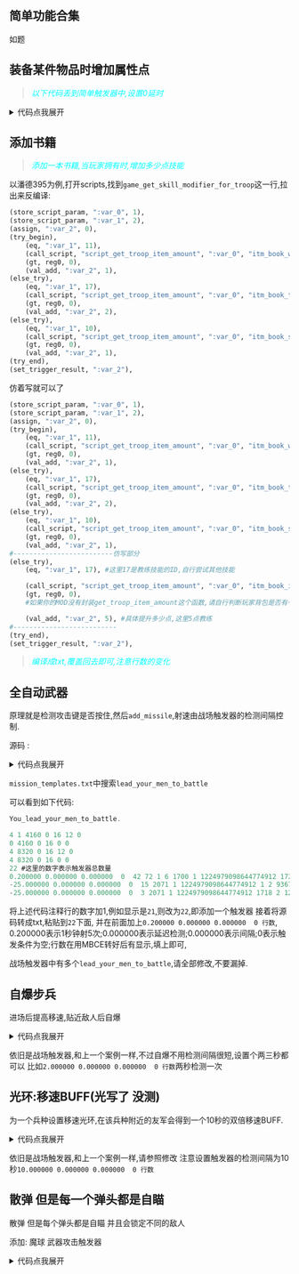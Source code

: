 ## 简单功能合集

如题

## 装备某件物品时增加属性点

><i style="color:aqua;">以下代码丢到简单触发器中,设置0延时</i>

<details> <summary>代码点我展开</summary>

```python
#配置部分(必填)
(assign,":max",63) #声明属性的上限
(assign,":which_arm","itm_godz_zlzt_low") #哪件装备
(assign,":which_attribute",ca_agility) #增加哪个属性 ca_agility是敏捷
(assign,":buff",70) #增加多少点
(assign,":which_slot_to_show_equipped", 2024),#用trp的2024号slot表示是否装备该物品 1是 0否
(assign,":which_slot_to_store_value_of_real_buff", 2025),#用trp的2025号slot存储实际获得的属性加成
#主体
(troop_get_slot, ":equipped", "trp_player", ":which_slot_to_show_equipped"), 
(try_begin),
    (neg|eq, ":equipped", 1),

    (troop_has_item_equipped, "trp_player", ":which_arm"),
    (troop_set_slot, "trp_player", ":which_slot_to_show_equipped", 1),

    (store_attribute_level, ":agility_cur", "trp_player", ":which_attribute"),
    (store_add,":agility_after", ":agility_cur", ":buff"),

    (assign,":real_buff",":buff")
    (try_begin),
        (ge, ":agility_after", ":max"),
        (store_sub,":real_buff", ":max", ":agility_cur"),
    (else_try),
        (store_sub,":real_buff", ":agility_after", ":agility_cur"),
    (try_end),

    (troop_set_slot, "trp_player", ":which_slot_to_store_value_of_real_buff", ":real_buff"),
    (troop_raise_attribute, "trp_player", ":which_attribute", ":real_buff"),
(else_try),
    (eq, ":equipped", 1),
    (neg|troop_has_item_equipped, "trp_player", ":which_arm"),
    (troop_set_slot, "trp_player", ":which_slot_to_show_equipped", 0),

    (troop_get_slot, ":get_real_buff", "trp_player", ":which_slot_to_store_value_of_real_buff"),

    (store_attribute_level, ":agility_now", "trp_player", ":which_attribute"),
    (store_sub,":get_real_buff", 0, ":get_real_buff"),

    (troop_raise_attribute, "trp_player", ":which_attribute", ":get_real_buff"),
    
(try_end),
```

</details>

## 添加书籍

><i style="color:aqua;">添加一本书籍,当玩家拥有时,增加多少点技能</i>

以潘德395为例,打开scripts,找到`game_get_skill_modifier_for_troop`这一行,拉出来反编译:

```python
(store_script_param, ":var_0", 1),
(store_script_param, ":var_1", 2),
(assign, ":var_2", 0),
(try_begin),
    (eq, ":var_1", 11),
    (call_script, "script_get_troop_item_amount", ":var_0", "itm_book_wound_treatment_reference"),
    (gt, reg0, 0),
    (val_add, ":var_2", 1),
(else_try),
    (eq, ":var_1", 17),
    (call_script, "script_get_troop_item_amount", ":var_0", "itm_book_training_reference"),
    (gt, reg0, 0),
    (val_add, ":var_2", 2),
(else_try),
    (eq, ":var_1", 10),
    (call_script, "script_get_troop_item_amount", ":var_0", "itm_book_surgery_reference"),
    (gt, reg0, 0),
    (val_add, ":var_2", 1),
(try_end),
(set_trigger_result, ":var_2"),
```

仿着写就可以了

```python
(store_script_param, ":var_0", 1),
(store_script_param, ":var_1", 2),
(assign, ":var_2", 0),
(try_begin),
    (eq, ":var_1", 11),
    (call_script, "script_get_troop_item_amount", ":var_0", "itm_book_wound_treatment_reference"),
    (gt, reg0, 0),
    (val_add, ":var_2", 1),
(else_try),
    (eq, ":var_1", 17),
    (call_script, "script_get_troop_item_amount", ":var_0", "itm_book_training_reference"),
    (gt, reg0, 0),
    (val_add, ":var_2", 2),
(else_try),
    (eq, ":var_1", 10),
    (call_script, "script_get_troop_item_amount", ":var_0", "itm_book_surgery_reference"),
    (gt, reg0, 0),
    (val_add, ":var_2", 1),
#-------------------------仿写部分
(else_try),
    (eq, ":var_1", 17), #这里17是教练技能的ID,自行尝试其他技能

    (call_script, "script_get_troop_item_amount", ":var_0", "itm_book_id"), //填物品ID
    (gt, reg0, 0),
    #如果你的MOD没有封装get_troop_item_amount这个函数,请自行判断玩家背包是否有一个及以上该物品

    (val_add, ":var_2", 5), #具体提升多少点,这里5点教练
#--------------------------
(try_end),
(set_trigger_result, ":var_2"),
```

><i style="color:aqua;">编译成txt,覆盖回去即可,注意行数的变化</i>

## 全自动武器

原理就是检测攻击键是否按住,然后```add_missile```,射速由战场触发器的检测间隔控制.

源码 :

<details> <summary>代码点我展开</summary>

```python
    (game_key_is_down,gk_attack),
    (get_player_agent_no,":player"),
    (agent_get_wielded_item,":weapon_cur",":player",0),

    #(this_or_next|eq,":weapon_cur","itm_bow"), #设置需要连射的武器id
    #(this_or_next|eq,":weapon_cur","itm_pistol"), #设置需要连射的武器id
    #...
    (eq,":weapon_cur","itm_hunting_bow"), #设置需要连射的武器id

    (agent_get_ammo,":ammo",":player", 1),
    (gt,":ammo",0),

    (assign,":missile_id",0),
    (try_for_range, ":item_carry", 0, 4),
      (agent_get_item_slot, ":slot_item", ":player", ":item_carry"),
      (neq,":slot_item",-1)
      (item_get_type, ":slot_item_type", ":slot_item"),
      (item_get_type, ":weapon_cur_type", ":weapon_cur"),
      (try_begin),
        (eq,":weapon_cur_type",itp_type_bow),
        (eq, ":slot_item_type", itp_type_arrows), 
        (assign,":missile_id",":slot_item"),
      (else_try),
        (eq,":weapon_cur_type",itp_type_crossbow),
        (eq, ":slot_item_type", itp_type_bolts),
        (assign,":missile_id",":slot_item"),
      (else_try),
        (eq,":weapon_cur_type",itp_type_pistol),
        (eq, ":slot_item_type", itp_type_bullets),
        (assign,":missile_id",":slot_item"),
        #若是手枪或火枪 可以在此处添加烟雾和枪声
      (else_try),
        (eq,":weapon_cur_type",itp_type_musket),
        (eq, ":slot_item_type", itp_type_bullets),
        (assign,":missile_id",":slot_item"),
        #若是手枪或火枪 可以在此处添加烟雾和枪声
      (try_end),
    (try_end),

    (val_sub,":ammo",1),
    (agent_set_ammo,":player",":missile_id",":ammo"),

    (agent_get_horse, ":horse", ":player"),
    (agent_get_look_position, pos3, ":player"),
    (agent_get_position, pos4, ":player"),
    (position_copy_rotation, pos4, pos3),
    (try_begin),
        (eq, ":horse", -1),
        (position_move_z, pos4, 170),
    (else_try),
        (position_move_z, pos4, 270),
    (try_end),
    (set_fixed_point_multiplier, 100),
    (store_random_in_range, ":var_3", -35, 100),
    (position_rotate_x_floating, pos4, 9000),
    (position_rotate_y_floating, pos4, ":var_3"),
    (position_rotate_x_floating, pos4, -9000),
    (store_random_in_range, ":var_4", -35, 100),
    (position_rotate_x_floating, pos4, ":var_4"),

    (add_missile, ":player", 4, 13500, ":weapon_cur", 0, ":missile_id", 0),
```

</details>

```mission_templates.txt```中搜索```lead_your_men_to_battle```

可以看到如下代码:

```go
You_lead_your_men_to_battle. 

4 1 4160 0 16 12 0  
0 4160 0 16 0 0  
4 8320 0 16 12 0  
4 8320 0 16 0 0  
22 #这里的数字表示触发器总数量
0.200000 0.000000 0.000000  0  42 72 1 6 1700 1 1224979098644774912 1726 3 1224979098644774913 1224979098644774912 0 31 2 1224979098644774913 288230376151712292 1727 3 1224979098644774914 1224979098644774912 1 32 2 1224979098644774914 0 2133 2 1224979098644774915 0 6 3 1224979098644774916 0 4 1804 3 1224979098644774917 1224979098644774912 1224979098644774916 2147483679 2 1224979098644774917 -1 1570 2 1224979098644774918 1224979098644774917 1570 2 1224979098644774919 1224979098644774913 4 0 31 2 1224979098644774919 8 31 2 1224979098644774918 5 2133 2 1224979098644774915 1224979098644774917 5 0 31 2 1224979098644774919 9 31 2 1224979098644774918 6 2133 2 1224979098644774915 1224979098644774917 3 0 3 0 2106 2 1224979098644774914 1 1776 3 1224979098644774912 1224979098644774915 1224979098644774914 1714 2 1224979098644774920 1224979098644774912 1709 2 3 1224979098644774912 1710 2 4 1224979098644774912 718 2 4 3 4 0 31 2 1224979098644774920 -1 722 2 4 170 5 0 722 2 4 270 3 0 2124 1 100 2136 3 1224979098644774921 -35 100 738 2 4 9000 739 2 4 1224979098644774921 738 2 4 -9000 2136 3 1224979098644774922 -35 100 738 2 4 1224979098644774922 1829 7 1224979098644774912 4 13500 1224979098644774913 0 1224979098644774915 0 
-25.000000 0.000000 0.000000  0  15 2071 1 1224979098644774912 1 2 936748722493063549 1224979098644774912 2133 2 1224979098644774913 5000 1718 2 1224979098644774914 1224979098644774912 2171 2 1224979098644774915 1224979098644774914 2107 2 1224979098644774915 35 2105 2 1224979098644774913 1224979098644774915 2136 3 1224979098644774916 0 3000 2105 2 1224979098644774913 1224979098644774916 1716 2 1224979098644774917 1224979098644774912 1671 2 1224979098644774918 1224979098644774917 2121 3 1224979098644774919 1224979098644774918 70 2107 2 1224979098644774919 30 2105 2 1224979098644774913 1224979098644774919 505 3 1224979098644774912 16 1224979098644774913 
-25.000000 0.000000 0.000000  0  3 2071 1 1224979098644774912 1718 2 1224979098644774913 1224979098644774912 1 4 936748722493063580 1729382256910270468 1224979098644774912 1224979098644774913 

```

将上述代码注释行的数字加1,例如显示是```21```,则改为```22```,即添加一个触发器
接着将源码转成txt,粘贴到```22```下面,
并在前面加上```0.200000 0.000000 0.000000  0 行数```,
0.200000表示1秒钟射5次;0.000000表示延迟检测;0.000000表示间隔;0表示触发条件为空;行数在用MBCE转好后有显示,填上即可,

战场触发器中有多个```lead_your_men_to_battle```,请全部修改,不要漏掉.

## 自爆步兵

进场后提高移速,贴近敌人后自爆

<details> <summary>代码点我展开</summary>

```python
(assign,":blow_dmg",1000), #设置自爆伤害
(assign,":blow_trpid","trp_rhodok_blow"), #设置自爆兵种ID

(assign, ":distance_closest", 1000),
(try_for_agents, ":blow_agent"),
    (agent_is_alive, ":blow_agent"),
    (agent_is_human, ":blow_agent"),
    (agent_get_troop_id, ":tar_troop", ":blow_agent"),
    (eq, ":tar_troop", ":blow_trpid"),
    (agent_get_team, ":blow_team", ":blow_agent"), 
    (agent_get_position,pos2,":blow_agent"),
    (agent_set_speed_modifier, ":blow_agent", 300),

    (assign, ":blowed", 0),

    (try_for_agents, ":enemies"),
        (agent_is_alive, ":enemies"),
        (agent_is_human, ":enemies"),

        (agent_get_position, pos3, ":enemies"),
        (agent_get_team, ":enemies_team", ":enemies"),
        (teams_are_enemies, ":blow_team", ":enemies_team"),

        (get_distance_between_positions, ":distance_abs", pos2, pos3),
        (lt, ":distance_abs", ":distance_closest"),
        (agent_deliver_damage_to_agent, ":blow_agent", ":enemies", ":blow_dmg"),
        (assign, ":blowed", 1),
    (try_end),

    (eq, ":blowed", 1)
    (agent_play_sound, ":blow_agent", "snd_pistol_shot"),
    (particle_system_burst,"psys_pistol_smoke",pos2,55),
    (agent_deliver_damage_to_agent, ":blow_agent", ":blow_agent", 1000),
(try_end),
```

</details>

依旧是战场触发器,和上一个案例一样,不过自爆不用检测间隔很短,设置个两三秒都可以
比如```2.000000 0.000000 0.000000  0 行数```两秒检测一次

## 光环:移速BUFF(光写了 没测)

为一个兵种设置移速光环,在该兵种附近的友军会得到一个10秒的双倍移速BUFF.


<details> <summary>代码点我展开</summary>

```python
(assign,":aura_troop_id","trp_rhodok_blow"), #设置光环士兵ID

(assign, ":distance_closest", 3000),
(try_for_agents, ":need_speed_agent"),
    (agent_is_alive, ":need_speed_agent"),
    (agent_is_human, ":need_speed_agent"),
    
    (agent_get_party_id, ":need_speed_agent_party", ":need_speed_agent"), 
    (agent_get_position,pos2,":need_speed_agent"),

    (assign,":in_range",0),
    (try_for_agents, ":ally"),
        (eq, ":in_range", 0),

        (agent_get_troop_id, ":tar_troop", ":ally"),
        (eq, ":tar_troop", ":aura_troop_id"),
        (agent_is_alive, ":ally"),
        (agent_is_human, ":ally"),

        (agent_get_position, pos3, ":ally"),
        (agent_get_party_id,":ally_party",":ally"),
        (eq, ":need_speed_agent_party", ":ally_party"),

        (get_distance_between_positions, ":distance_abs", pos2, pos3),
        (lt, ":distance_abs", ":distance_closest"),

        (assign,":in_range",1),
    (try_end),

    (try_begin),
        (eq, ":in_range",1),
        (agent_set_speed_modifier, ":need_speed_agent", 200),
    (else_try),
        (eq, ":in_range",0),
        (agent_set_speed_modifier, ":need_speed_agent", 100),
    (try_end),
(try_end),
```

</details>

依旧是战场触发器,和上一个案例一样,请参照修改
注意设置触发器的检测间隔为10秒```10.000000 0.000000 0.000000  0 行数```

## 散弹 但是每一个弹头都是自瞄

散弹 但是每个弹头都是自瞄 并且会锁定不同的敌人

添加: 魔球 武器攻击触发器

<details> <summary>代码点我展开</summary>

```python
(assign,":bullets_num",30), #分裂数量 设置太多可能会卡
(assign,":max_range",10000), #自瞄响应的最大射程 单位 米
#-------------------------
(assign,":agent_slot_begin",1400), #起始槽位 不和其他slot起冲突时请勿修改
#-------------------------

(val_mul,":max_range",100),
(store_add,":agent_slot_end",":agent_slot_begin",":bullets_num"), 

(store_trigger_param_1, ":user"),
(set_fixed_point_multiplier, 10000),
(agent_get_ammo, reg0, ":user", 1),
(agent_get_slot, ":var_1", ":user", 176),
(neg|eq, ":var_1", reg0),
(agent_set_slot, ":user", 176, reg0),
(2076, 42, ":user", 9, 1),
(agent_get_team, ":user_team", ":user"),

#
(try_for_range,":times",0,":bullets_num"),
    (try_begin),
        (assign, ":max_range_calc", ":max_range"), 
        (try_for_agents, ":enemies"),
            (assign,":break_1",0),
            (try_for_range,":slot_no",":agent_slot_begin",":agent_slot_end"),
                (agent_get_slot,":enemies_id", ":user", ":slot_no"),
                (eq, ":enemies_id", ":enemies"),
                (assign,":break_1",1),
            (try_end),

            (eq, ":break_1", 0),

            (agent_is_alive, ":enemies"),
            (agent_is_human, ":enemies"),
            (agent_get_team, ":enemy_team", ":enemies"),
            (teams_are_enemies, ":user_team", ":enemy_team"),
            (2076, 0, ":enemies", 9, 1),
            (position_has_line_of_sight_to_position, pos42, pos0),
            (get_distance_between_positions, ":distance_abs", pos0, pos42),

            (lt, ":distance_abs", ":max_range_calc"),
            (assign, ":max_range_calc", ":distance_abs"),
            
            (store_add,":cur_slot",":agent_slot_begin",":times"),
            (agent_set_slot, ":user", ":cur_slot", ":enemies"),
        (try_end),
    (try_end),
(try_end),
#
(try_begin),
    (agent_slot_eq,":user", ":agent_slot_begin", -1),
    (assign, ":tar_enemy", 1),
    (agent_get_look_position, pos0, ":user"),
    (position_copy_rotation, pos42, pos0),
(try_end),
#
(try_for_range,":slot_no",":agent_slot_begin",":agent_slot_end"),
    (agent_get_slot,":enemies_id", ":user", ":slot_no"),
    (neq, ":enemies_id", -1),
    (assign,":tar_enemy",":enemies_id"),
    (2076, 0, ":enemies_id", 9, 1),

    (try_begin),
        (agent_slot_eq, ":user", 171, 0),
        (agent_get_troop_id, ":var_8", ":user"),
        (agent_get_horse, ":var_9", ":user"),
        (agent_get_wielded_item, ":var_10", ":user"),
        (assign, ":var_11", 10000),
        (assign, ":var_12", 10),
        (2702, ":var_13", ":var_10"),
        (val_add, ":var_13", 4),
        (assign, ":var_14", 4),
        (try_for_range, ":var_15", 0, ":var_14"),
            (troop_get_inventory_slot, ":var_16", ":var_8", ":var_15"),
            (eq, ":var_16", ":var_10"),
            (try_begin),
                (troop_get_inventory_slot_modifier, ":var_17", ":var_8", ":var_15"),
                (eq, ":var_17", 17),
                (val_add, ":var_13", 4),
            (else_try),
                (troop_get_inventory_slot_modifier, ":var_17", ":var_8", ":var_15"),
                (eq, ":var_17", 19),
                (val_add, ":var_13", 2),
            (else_try),
                (troop_get_inventory_slot_modifier, ":var_17", ":var_8", ":var_15"),
                (eq, ":var_17", 18),
                (val_add, ":var_13", 1),
            (else_try),
                (troop_get_inventory_slot_modifier, ":var_17", ":var_8", ":var_15"),
                (eq, ":var_17", 32),
                (val_add, ":var_13", 1),
            (else_try),
                (troop_get_inventory_slot_modifier, ":var_17", ":var_8", ":var_15"),
                (eq, ":var_17", 33),
                (val_add, ":var_13", 1),
            (else_try),
                (troop_get_inventory_slot_modifier, ":var_17", ":var_8", ":var_15"),
                (eq, ":var_17", 35),
                (val_add, ":var_13", 1),
            (else_try),
                (troop_get_inventory_slot_modifier, ":var_17", ":var_8", ":var_15"),
                (eq, ":var_17", 36),
                (val_add, ":var_13", 2),
            (try_end),
            (assign, ":var_14", 0),
        (try_end),
        (val_min, ":var_12", ":var_13"),
        (try_begin),
            (eq, ":var_12", 1),
            (assign, ":var_11", 10580),
        (else_try),
            (eq, ":var_12", 2),
            (assign, ":var_11", 11137),
        (else_try),
            (eq, ":var_12", 3),
            (assign, ":var_11", 11663),
        (else_try),
            (eq, ":var_12", 4),
            (assign, ":var_11", 12166),
        (else_try),
            (eq, ":var_12", 5),
            (assign, ":var_11", 12649),
        (else_try),
            (eq, ":var_12", 6),
            (assign, ":var_11", 13115),
        (else_try),
            (eq, ":var_12", 7),
            (assign, ":var_11", 13567),
        (else_try),
            (eq, ":var_12", 8),
            (assign, ":var_11", 13997),
        (else_try),
            (eq, ":var_12", 9),
            (assign, ":var_11", 14425),
        (else_try),
            (eq, ":var_12", 10),
            (assign, ":var_11", 14834),
        (else_try),
            (eq, ":var_12", 11),
            (assign, ":var_11", 15237),
        (else_try),
            (eq, ":var_12", 12),
            (assign, ":var_11", 15613),
        (else_try),
            (eq, ":var_12", 13),
            (assign, ":var_11", 15992),
        (else_try),
            (eq, ":var_12", 14),
            (assign, ":var_11", 16364),
        (else_try),
            (eq, ":var_12", 15),
            (assign, ":var_11", 16730),
        (try_end),
        (2709, ":var_18", ":var_10"),
        (convert_to_fixed_point, ":var_18"),
        (val_mul, ":var_18", 120),
        (val_div, ":var_18", 100),
        (val_mul, ":var_18", ":var_11"),
        (convert_from_fixed_point, ":var_18"),
        (agent_set_slot, ":user", 175, ":var_18"),
        (try_for_range_backwards, ":var_19", 0, 4),
            (agent_get_item_slot, ":var_20", ":user", ":var_19"),
            (gt, ":var_20", 1),
            (item_get_type, ":var_21", ":var_20"),
            (try_begin),
                (eq, ":var_21", 9),
                (eq, ":var_20", ":var_10"),
                (troop_get_inventory_slot_modifier, ":var_22", ":var_8", ":var_19"),
                (agent_set_slot, ":user", 172, ":var_22"),
                (agent_set_slot, ":user", 174, ":var_10"),
            (else_try),
                (eq, ":var_21", 8),
                (eq, ":var_20", ":var_10"),
                (troop_get_inventory_slot_modifier, ":var_22", ":var_8", ":var_19"),
                (agent_set_slot, ":user", 172, ":var_22"),
                (agent_set_slot, ":user", 174, ":var_10"),
            (else_try),
                (eq, ":var_21", 16),
                (eq, ":var_20", ":var_10"),
                (troop_get_inventory_slot_modifier, ":var_22", ":var_8", ":var_19"),
                (agent_set_slot, ":user", 172, ":var_22"),
                (agent_set_slot, ":user", 174, ":var_10"),
            (else_try),
                (eq, ":var_21", 6),
                (assign, ":var_23", ":var_20"),
                (troop_get_inventory_slot_modifier, ":var_24", ":var_8", ":var_19"),
                (agent_set_slot, ":user", 171, ":var_24"),
                (agent_set_slot, ":user", 173, ":var_23"),
            (else_try),
                (eq, ":var_21", 5),
                (assign, ":var_23", ":var_20"),
                (troop_get_inventory_slot_modifier, ":var_24", ":var_8", ":var_19"),
                (agent_set_slot, ":user", 171, ":var_24"),
                (agent_set_slot, ":user", 173, ":var_23"),
            (else_try),
                (eq, ":var_21", 18),
                (assign, ":var_23", ":var_20"),
                (troop_get_inventory_slot_modifier, ":var_24", ":var_8", ":var_19"),
                (agent_set_slot, ":user", 171, ":var_24"),
                (agent_set_slot, ":user", 173, ":var_23"),
            (try_end),
        (try_end),
    (try_end),
    (agent_get_slot, ":var_18", ":user", 175),
    (assign, ":var_25", 10000),
    (try_begin),
        (gt, ":var_9", 1),
        (assign, ":var_26", 10),
        (try_begin),
            (eq, ":var_26", 0),
            (assign, ":var_25", 8938),
        (else_try),
            (eq, ":var_26", 1),
            (assign, ":var_25", 9040),
        (else_try),
            (eq, ":var_26", 2),
            (assign, ":var_25", 9147),
        (else_try),
            (eq, ":var_26", 3),
            (assign, ":var_25", 9253),
        (else_try),
            (eq, ":var_26", 4),
            (assign, ":var_25", 9356),
        (else_try),
            (eq, ":var_26", 5),
            (assign, ":var_25", 9455),
        (else_try),
            (eq, ":var_26", 6),
            (assign, ":var_25", 9555),
        (else_try),
            (eq, ":var_26", 7),
            (assign, ":var_25", 9654),
        (else_try),
            (eq, ":var_26", 8),
            (assign, ":var_25", 9751),
        (else_try),
            (eq, ":var_26", 9),
            (assign, ":var_25", 9850),
        (else_try),
            (eq, ":var_26", 10),
            (assign, ":var_25", 9945),
        (try_end),
    (try_end),
    (val_mul, ":var_18", ":var_25"),
    (convert_from_fixed_point, ":var_18"),
    (try_begin),
        (gt, ":tar_enemy", 1),
        (agent_get_speed, pos0, ":tar_enemy"),
        (position_get_x, ":var_27", pos0),
        (position_get_y, ":var_28", pos0),
        (store_mul, ":var_1", ":var_27", ":var_27"),
        (convert_from_fixed_point, ":var_1"),
        (store_mul, ":var_29", ":var_28", ":var_28"),
        (convert_from_fixed_point, ":var_29"),
        (val_add, ":var_29", ":var_1"),
        (try_begin),
            (eq, ":var_27", 0),
            (assign, ":var_30", 0),
        (else_try),
            (assign, ":var_30", ":var_28"),
            (convert_to_fixed_point, ":var_30"),
            (val_div, ":var_30", ":var_27"),
            (store_atan, ":var_30", ":var_30"),
            (try_begin),
                (neg|ge, ":var_28", 0),
                (val_add, ":var_30", 1800000),
            (try_end),
            (val_sub, ":var_30", 900000),
        (try_end),
        (try_begin),
            (gt, ":var_29", 90000),
            (2076, 43, ":tar_enemy", 8, 1),
        (else_try),
            (2076, 43, ":tar_enemy", 9, 1),
        (try_end),
        (init_position, pos0),
        (position_copy_rotation, pos42, pos0),
        (position_copy_rotation, pos43, pos0),
        (position_move_z, pos43, 14, 1),
        (position_move_z, pos42, 14, 1),
        (try_begin),
            (gt, ":var_29", 0),
            (copy_position, pos41, pos43),
            (position_get_x, ":var_31", pos41),
            (position_get_y, ":var_32", pos41),
            (position_get_z, ":var_33", pos41),
            (position_get_x, ":var_34", pos42),
            (position_get_y, ":var_35", pos42),
            (position_get_z, ":var_36", pos42),
            (store_sub, ":var_37", ":var_33", ":var_36"),
            (store_sub, ":var_38", ":var_31", ":var_34"),
            (store_sub, ":var_39", ":var_32", ":var_35"),
            (store_mul, ":var_40", ":var_38", ":var_38"),
            (store_mul, ":var_41", ":var_39", ":var_39"),
            (store_add, ":var_42", ":var_40", ":var_41"),
            (store_mul, ":var_43", ":var_18", ":var_18"),
            (assign, ":var_44", 10),
            (convert_to_fixed_point, ":var_44"),
            (store_div, ":var_45", ":var_43", ":var_44"),
            (store_mul, ":var_46", ":var_45", ":var_45"),
            (store_mul, ":var_47", ":var_45", ":var_37"),
            (val_mul, ":var_47", 2),
            (store_sub, ":var_48", ":var_46", ":var_42"),
            (val_sub, ":var_48", ":var_47"),
            (try_begin),
                (gt, ":var_48", 0),
                (assign, ":var_1", 1),
                (convert_to_fixed_point, ":var_1"),
                (set_fixed_point_multiplier, 1),
                (store_sqrt, ":var_49", ":var_48"),
                (store_sub, ":var_50", ":var_45", ":var_49"),
                (val_sub, ":var_50", ":var_37"),
                (val_div, ":var_50", 100),
                (position_move_z, pos41, ":var_50", 1),
                (position_move_z, pos41, 4, 0),
                (set_fixed_point_multiplier, ":var_1"),
            (try_end),
            (copy_position, pos0, pos41),
            (position_get_z, ":var_1", pos42),
            (position_set_z, pos0, ":var_1"),
            (get_distance_between_positions, ":distance_abs", pos0, pos42),
            (position_transform_position_to_local, pos0, pos42, pos41),
            (position_get_z, ":var_37", pos0),
            (try_begin),
                (neg|ge, ":var_37", 0),
                (val_mul, ":var_37", 1),
            (try_end),
            (val_mul, ":var_37", 100),
            (val_div, ":var_37", ":distance_abs"),
            (store_atan, ":var_1", ":var_37"),
            (store_cos, ":var_1", ":var_1"),
            (store_mul, ":var_51", ":var_18", ":var_1"),
            (convert_from_fixed_point, ":var_51"),
            (copy_position, pos41, pos43),
            (position_transform_position_to_local, pos0, pos41, pos42),
            (position_get_x, ":var_38", pos0),
            (position_get_y, ":var_39", pos0),
            (try_begin),
                (eq, ":var_38", 0),
                (try_begin),
                    (eq, ":var_39", 0),
                    (assign, ":var_1", 0),
                (else_try),
                    (gt, ":var_39", 0),
                    (assign, ":var_1", 900000),
                (else_try),
                    (assign, ":var_1", 2700000),
                (try_end),
            (else_try),
                (convert_to_fixed_point, ":var_39"),
                (val_div, ":var_39", ":var_38"),
                (store_atan, ":var_1", ":var_39"),
                (try_begin),
                    (neg|ge, ":var_38", 0),
                    (val_add, ":var_1", 1800000),
                (try_end),
            (try_end),
            (val_add, ":var_1", 900000),
            (734, 41, ":var_1"),
            (store_mul, ":var_1", ":var_51", ":var_51"),
            (store_div, ":var_52", ":var_1", ":var_29"),
            (store_sub, ":var_53", ":var_52", 10000),
            (assign, ":var_54", ":distance_abs"),
            (convert_to_fixed_point, ":var_54"),
            (assign, ":var_1", ":var_54"),
            (convert_to_fixed_point, ":var_1"),
            (store_div, ":var_55", ":var_1", ":var_53"),
            (agent_get_position, pos2, ":tar_enemy"),
            (init_position, pos0),
            (position_copy_origin, pos2, pos41),
            (position_transform_position_to_local, pos2, pos41, pos2),
            (position_get_rotation_around_z, ":var_56", pos2),
            (convert_to_fixed_point, ":var_56"),
            (val_add, ":var_56", 900000),
            (val_add, ":var_56", ":var_30"),
            (try_begin),
                (store_cos, ":var_1", ":var_56"),
                (eq, ":var_1", 0),
                (assign, ":var_38", 0),
                (assign, ":var_39", 10000),
                (store_sqrt, ":var_1", ":var_52"),
                (val_add, ":var_39", ":var_1"),
                (try_begin),
                    (gt, ":var_56", 1800000),
                    (val_mul, ":var_39", 1),
                (try_end),
                (val_mul, ":var_39", ":var_55"),
                (convert_from_fixed_point, ":var_39"),
            (else_try),
                (store_tan, ":var_57", ":var_56"),
                (try_begin),
                    (neg|ge, ":var_57", 0),
                    (val_mul, ":var_57", 1),
                (try_end),
                (store_mul, ":var_58", ":var_57", ":var_57"),
                (convert_from_fixed_point, ":var_58"),
                (val_add, ":var_58", 10000),
                (assign, ":var_1", ":var_57"),
                (convert_to_fixed_point, ":var_1"),
                (store_div, ":var_59", ":var_1", ":var_58"),
                (val_mul, ":var_59", ":var_55"),
                (convert_from_fixed_point, ":var_59"),
                (assign, ":var_1", ":var_54"),
                (convert_to_fixed_point, ":var_1"),
                (store_div, ":var_60", ":var_1", ":var_58"),
                (store_mul, ":var_38", ":var_59", ":var_59"),
                (convert_from_fixed_point, ":var_38"),
                (store_mul, ":var_1", ":var_60", ":var_55"),
                (convert_from_fixed_point, ":var_1"),
                (val_add, ":var_38", ":var_1"),
                (store_sqrt, ":var_38", ":var_38"),
                (val_add, ":var_38", ":var_59"),
                (try_begin),
                    (gt, ":var_56", 900000),
                    (neg|ge, ":var_56", 2700000),
                    (val_mul, ":var_38", 1),
                (try_end),
                (store_mul, ":var_39", ":var_38", ":var_57"),
                (try_begin),
                    (neg|ge, ":var_28", 0),
                    (val_mul, ":var_39", 1),
                (try_end),
                (convert_from_fixed_point, ":var_39"),
            (try_end),
            (val_div, ":var_38", 100),
            (val_div, ":var_39", 100),
            (init_position, pos0),
            (position_set_x, pos0, ":var_38"),
            (position_set_y, pos0, ":var_39"),
            (position_transform_position_to_parent, pos41, pos41, pos0),
        (try_end),
        (try_begin),
            (neg|gt, ":var_29", 0),
            (copy_position, pos41, pos43),
        (try_end),
        (position_get_x, ":var_31", pos41),
        (position_get_y, ":var_32", pos41),
        (position_get_z, ":var_33", pos41),
        (position_get_x, ":var_34", pos42),
        (position_get_y, ":var_35", pos42),
        (position_get_z, ":var_36", pos42),
        (store_sub, ":var_37", ":var_33", ":var_36"),
        (store_sub, ":var_38", ":var_31", ":var_34"),
        (store_sub, ":var_39", ":var_32", ":var_35"),
        (store_mul, ":var_40", ":var_38", ":var_38"),
        (store_mul, ":var_41", ":var_39", ":var_39"),
        (store_add, ":var_42", ":var_40", ":var_41"),
        (store_mul, ":var_43", ":var_18", ":var_18"),
        (assign, ":var_44", 10),
        (convert_to_fixed_point, ":var_44"),
        (store_div, ":var_45", ":var_43", ":var_44"),
        (store_mul, ":var_46", ":var_45", ":var_45"),
        (store_mul, ":var_47", ":var_45", ":var_37"),
        (val_mul, ":var_47", 2),
        (store_sub, ":var_48", ":var_46", ":var_42"),
        (val_sub, ":var_48", ":var_47"),
        (try_begin),
            (gt, ":var_48", 0),
            (assign, ":var_1", 1),
            (convert_to_fixed_point, ":var_1"),
            (set_fixed_point_multiplier, 1),
            (store_sqrt, ":var_49", ":var_48"),
            (store_sub, ":var_50", ":var_45", ":var_49"),
            (val_sub, ":var_50", ":var_37"),
            (val_div, ":var_50", 100),
            (position_move_z, pos41, ":var_50", 1),
            (position_move_z, pos41, 4, 0),
            (set_fixed_point_multiplier, ":var_1"),
        (try_end),
        (position_transform_position_to_local, pos48, pos42, pos41),
        (position_get_y, ":var_39", pos48),
        (position_get_z, ":var_37", pos48),
        (try_begin),
            (eq, ":var_39", 0),
            (try_begin),
                (eq, ":var_37", 0),
                (assign, ":var_1", 0),
            (else_try),
                (ge, ":var_37", 0),
                (assign, ":var_1", 900000),
            (else_try),
                (assign, ":var_1", 2700000),
            (try_end),
        (else_try),
            (convert_to_fixed_point, ":var_37"),
            (val_div, ":var_37", ":var_39"),
            (store_atan, ":var_1", ":var_37"),
            (try_begin),
                (neg|ge, ":var_39", 0),
                (val_add, ":var_1", 1800000),
            (try_end),
        (try_end),
        (position_rotate_x_floating, pos42, ":var_1"),
        (position_transform_position_to_local, pos48, pos42, pos41),
        (position_get_y, ":var_39", pos48),
        (position_get_x, ":var_38", pos48),
        (try_begin),
            (eq, ":var_38", 0),
            (try_begin),
                (eq, ":var_39", 0),
                (assign, ":var_1", 0),
            (else_try),
                (ge, ":var_39", 0),
                (assign, ":var_1", 900000),
            (else_try),
                (assign, ":var_1", 2700000),
            (try_end),
        (else_try),
            (convert_to_fixed_point, ":var_39"),
            (val_div, ":var_39", ":var_38"),
            (store_atan, ":var_1", ":var_39"),
            (try_begin),
                (neg|ge, ":var_38", 0),
                (val_add, ":var_1", 1800000),
            (try_end),
        (try_end),
        (val_sub, ":var_1", 900000),
        (734, 42, ":var_1"),
    (try_end),
    (agent_get_slot, ":var_22", ":user", 172),
    (agent_get_slot, ":var_10", ":user", 174),
    (agent_get_slot, ":var_24", ":user", 171),
    (agent_get_slot, ":var_23", ":user", 173),
    (add_missile, ":user", 42, ":var_18", ":var_10", ":var_22", ":var_23", ":var_24"),

(try_end),

(try_for_range,":slot_no",":agent_slot_begin",":agent_slot_end"),
    (agent_set_slot,":user", ":slot_no", -1),
(try_end),
```

</details>